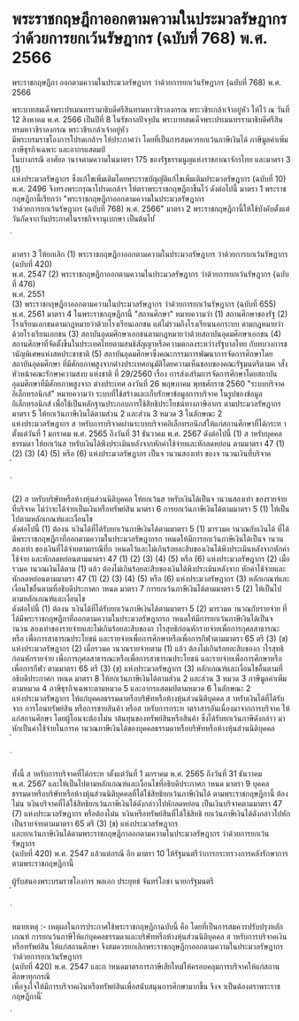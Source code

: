 
# พระราชกฤษฎีกาออกตามความในประมวลรัษฎากร ว่าด้วยการยกเว้นรัษฎากร (ฉบับที่ 768) พ.ศ. 2566
      
      

      
      

 
 
พระราชกฤษฎีกา 
ออกตามความในประมวลรัษฎากร 
ว่าด้วยการยกเว้นรัษฎากร  (ฉบับที่  768) 
พ.ศ.  2566 
 
 
พระบาทสมเด็จพระปรเมนทรรามาธิบดีศรีสินทรมหาวชิราลงกรณ 
พระวชิรเกล้าเจ้าอยู่หัว 
ให้ไว้  ณ  วันที่  12  สิงหาคม  พ.ศ.  2566 
เป็นปีที่  8  ในรัชกาลปัจจุบัน 
พระบาทสมเด็จพระปรเมนทรรามาธิบดีศรีสินทรมหาวชิราลงกรณ  พระวชิรเกล้าเจ้าอยู่หัว   
มีพระบรมราชโองการโปรดเกล้าฯ  ให้ประกาศว่า 
โดยที่เป็นการสมควรยกเว้นภาษีเงินได้  ภาษีมูลค่าเพิ่ม  ภาษีธุรกิจเฉพาะ  และอากรแสตมป์   
ในบางกรณี 
อาศัยอ านาจตามความในมาตรา  175  ของรัฐธรรมนูญแห่งราชอาณาจักรไทย  และมาตรา  3  (1)   
แห่งประมวลรัษฎากร  ซึ่งแก้ไขเพิ่มเติมโดยพระราชบัญญัติแก้ไขเพิ่มเติมประมวลรัษฎากร  (ฉบับที่  10)   
พ.ศ.  2496  จึงทรงพระกรุณาโปรดเกล้าฯ  ให้ตราพระราชกฤษฎีกาขึ้นไว้  ดังต่อไปนี้ 
มาตรา 1 พระราชกฤษฎีกานี้เรียกว่า  "พระราชกฤษฎีกาออกตามความในประมวลรัษฎากร   
ว่าด้วยการยกเว้นรัษฎากร  (ฉบับที่  768)  พ.ศ.  2566" 
มาตรา 2 พระราชกฤษฎีกานี้ให้ใช้บังคับตั้งแต่วันถัดจากวันประกาศในราชกิจจานุเบกษา 
เป็นต้นไป 
้
 
่
 

มาตรา 3 ให้ยกเลิก 
(1) พระราชกฤษฎีกาออกตามความในประมวลรัษฎากร  ว่าด้วยการยกเว้นรัษฎากร  (ฉบับที่  420)   
พ.ศ.  2547 
(2) พระราชกฤษฎีกาออกตามความในประมวลรัษฎากร  ว่าด้วยการยกเว้นรัษฎากร  (ฉบับที่  476)   
พ.ศ.  2551   
(3) พระราชกฤษฎีกาออกตามความในประมวลรัษฎากร  ว่าด้วยการยกเว้นรัษฎากร  (ฉบับที่  655)   
พ.ศ.  2561 
มาตรา 4 ในพระราชกฤษฎีกานี้ 
"สถานศึกษา"  หมายความว่า 
(1) สถานศึกษาของรัฐ 
(2) โรงเรียนเอกชนตามกฎหมายว่าด้วยโรงเรียนเอกชน  แต่ไม่รวมถึงโรงเรียนนอกระบบ 
ตามกฎหมายว่าด้วยโรงเรียนเอกชน 
(3) สถาบันอุดมศึกษาเอกชนตามกฎหมายว่าด้วยสถาบันอุดมศึกษาเอกชน 
(4) สถานศึกษาที่จัดตั้งขึ้นในประเทศไทยตามสนธิสัญญาหรือความตกลงระหว่างรัฐบาลไทย 
กับทบวงการช านัญพิเศษแห่งสหประชาชาติ 
(5) สถาบันอุดมศึกษาซึ่งคณะกรรมการพัฒนาการจัดการศึกษาโดยสถาบันอุดมศึกษา 
ที่มีศักยภาพสูงจากต่างประเทศอนุมัติโดยความเห็นชอบของคณะรัฐมนตรีตามค าสั่งหัวหน้าคณะรักษาความสงบ 
แห่งชาติ  ที่  29/2560  เรื่อง  การส่งเสริมการจัดการศึกษาโดยสถาบันอุดมศึกษาที่มีศักยภาพสูงจาก
ต่างประเทศ  ลงวันที่  26  พฤษภาคม  พุทธศักราช  2560 
"ระบบบริจาคอิเล็กทรอนิกส์"  หมายความว่า  ระบบที่ใช้สร้างและเก็บรักษาข้อมูลการบริจาค 
ในรูปของข้อมูลอิเล็กทรอนิกส์  เพื่อใช้เป็นหลักฐานประกอบการใช้สิทธิประโยชน์ทางภาษีอากร 
ตามประมวลรัษฎากร 
มาตรา 5 ให้ยกเว้นภาษีเงินได้ตามส่วน  2  และส่วน  3  หมวด  3  ในลักษณะ  2   
แห่งประมวลรัษฎากร  ส าหรับการบริจาคผ่านระบบบริจาคอิเล็กทรอนิกส์ให้แก่สถานศึกษาที่ได้กระท า 
ตั้งแต่วันที่  1  มกราคม  พ.ศ.  2565  ถึงวันที่  31  ธันวาคม  พ.ศ.  2567  ดังต่อไปนี้ 
(1) ส าหรับบุคคลธรรมดา  ให้ยกเว้นส าหรับเงินได้พึงประเมินหลังจากหักค่าใช้จ่ายและหักลดหย่อน 
ตามมาตรา  47  (1)  (2)  (3)  (4)  (5)  หรือ  (6)  แห่งประมวลรัษฎากร  เป็นจ านวนสองเท่า 
ของจ านวนเงินที่บริจาค   
้
 
่
 

(2) ส าหรับบริษัทหรือห้างหุ้นส่วนนิติบุคคล  ให้ยกเว้นส าหรับเงินได้เป็นจ านวนสองเท่า 
ของรายจ่ายที่บริจาค  ไม่ว่าจะได้จ่ายเป็นเงินหรือทรัพย์สิน 
มาตรา 6 การยกเว้นภาษีเงินได้ตามมาตรา  5  (1)  ให้เป็นไปตามหลักเกณฑ์และเงื่อนไข   
ดังต่อไปนี้ 
(1) ต้องน าเงินได้ที่ได้รับยกเว้นภาษีเงินได้ตามมาตรา  5  (1)  มารวมค านวณกับเงินได้ 
ที่ได้มีพระราชกฤษฎีกาที่ออกตามความในประมวลรัษฎากรก าหนดให้มีการยกเว้นภาษีเงินได้เป็นจ านวนสองเท่า 
ของเงินที่ได้จ่ายตามกรณีที่ก าหนดไว้และไม่เกินร้อยละสิบของเงินได้พึงประเมินหลังจากหักค่าใช้จ่าย 
และหักลดหย่อนตามมาตรา  47  (1)  (2)  (3)  (4)  (5)  หรือ  (6)  แห่งประมวลรัษฎากร 
(2) เมื่อรวมค านวณเงินได้ตาม  (1)  แล้ว  ต้องไม่เกินร้อยละสิบของเงินได้พึงประเมินหลังจาก 
หักค่าใช้จ่ายและหักลดหย่อนตามมาตรา  47  (1)  (2)  (3)  (4)  (5)  หรือ  (6)  แห่งประมวลรัษฎากร 
(3) หลักเกณฑ์และเงื่อนไขอื่นตามที่อธิบดีประกาศก าหนด 
มาตรา 7 การยกเว้นภาษีเงินได้ตามมาตรา  5  (2)  ให้เป็นไปตามหลักเกณฑ์และเงื่อนไข   
ดังต่อไปนี้ 
(1) ต้องน าเงินได้ที่ได้รับยกเว้นภาษีเงินได้ตามมาตรา  5  (2)  มารวมค านวณกับรายจ่าย 
ที่ได้มีพระราชกฤษฎีกาที่ออกตามความในประมวลรัษฎากรก าหนดให้มีการยกเว้นภาษีเงินได้เป็นจ านวน 
สองเท่าของรายจ่ายและไม่เกินร้อยละสิบของก าไรสุทธิก่อนหักรายจ่ายเพื่อการกุศลสาธารณะหรือ 
เพื่อการสาธารณประโยชน์  และรายจ่ายเพื่อการศึกษาหรือเพื่อการกีฬาตามมาตรา  65  ตรี  (3)  (ข)   
แห่งประมวลรัษฎากร 
(2) เมื่อรวมค านวณรายจ่ายตาม  (1)  แล้ว  ต้องไม่เกินร้อยละสิบของก าไรสุทธิก่อนหักรายจ่าย 
เพื่อการกุศลสาธารณะหรือเพื่อการสาธารณประโยชน์  และรายจ่ายเพื่อการศึกษาหรือเพื่อการกีฬา 
ตามมาตรา  65  ตรี  (3)  (ข)  แห่งประมวลรัษฎากร 
(3) หลักเกณฑ์และเงื่อนไขอื่นตามที่อธิบดีประกาศก าหนด 
มาตรา 8 ให้ยกเว้นภาษีเงินได้ตามส่วน  2  และส่วน  3  หมวด  3  ภาษีมูลค่าเพิ่ม 
ตามหมวด  4  ภาษีธุรกิจเฉพาะตามหมวด  5  และอากรแสตมป์ตามหมวด  6  ในลักษณะ  2   
แห่งประมวลรัษฎากร  ให้แก่บุคคลธรรมดาหรือบริษัทหรือห้างหุ้นส่วนนิติบุคคล  ส าหรับเงินได้ที่ได้รับจาก 
การโอนทรัพย์สิน  หรือการขายสินค้า  หรือส าหรับการกระท าตราสารอันเนื่องมาจากการบริจาค 
ให้แก่สถานศึกษา  โดยผู้โอนจะต้องไม่น าต้นทุนของทรัพย์สินหรือสินค้า  ซึ่งได้รับยกเว้นภาษีดังกล่าว 
มาหักเป็นค่าใช้จ่ายในการค านวณภาษีเงินได้ของบุคคลธรรมดาหรือบริษัทหรือห้างหุ้นส่วนนิติบุคคล   
้
 
่
 

ทั้งนี้  ส าหรับการบริจาคที่ได้กระท าตั้งแต่วันที่  1  มกราคม  พ.ศ.  2565  ถึงวันที่  31  ธันวาคม   
พ.ศ.  2567  และให้เป็นไปตามหลักเกณฑ์และเงื่อนไขที่อธิบดีประกาศก าหนด 
มาตรา 9 บุคคลธรรมดาหรือบริษัทหรือห้างหุ้นส่วนนิติบุคคลที่ได้ใช้สิทธิยกเว้นภาษีเงินได้ 
ตามพระราชกฤษฎีกานี้  ต้องไม่น าเงินบริจาคที่ได้ใช้สิทธิยกเว้นภาษีเงินได้ดังกล่าวไปหักลดหย่อน 
เป็นเงินบริจาคตามมาตรา  47  (7)  แห่งประมวลรัษฎากร  หรือต้องไม่น าเงินหรือทรัพย์สินที่ได้ใช้สิทธิ
ยกเว้นภาษีเงินได้ดังกล่าวไปหักเป็นรายจ่ายตามมาตรา  65  ตรี  (3)  (ข)  แห่งประมวลรัษฎากร   
และยกเว้นภาษีเงินได้ตามพระราชกฤษฎีกาออกตามความในประมวลรัษฎากร  ว่าด้วยการยกเว้นรัษฎากร   
(ฉบับที่  420)  พ.ศ.  2547  แล้วแต่กรณี  อีก 
มาตรา 10 ให้รัฐมนตรีว่าการกระทรวงการคลังรักษาการตามพระราชกฤษฎีกานี้ 
 
ผู้รับสนองพระบรมราชโองการ 
พลเอก ประยุทธ์  จันทร์โอชา 
นายกรัฐมนตรี  
้
 
่
 

หมายเหตุ  :-  เหตุผลในการประกาศใช้พระราชกฤษฎีกาฉบับนี้  คือ  โดยที่เป็นการสมควรปรับปรุงหลักเกณฑ์ 
การยกเว้นภาษีให้แก่บุคคลธรรมดาและบริษัทหรือห้างหุ้นส่วนนิติบุคคล  ส าหรับการบริจาคเงินหรือทรัพย์สิน 
ให้แก่สถานศึกษา  จึงสมควรยกเลิกพระราชกฤษฎีกาออกตามความในประมวลรัษฎากร  ว่าด้วยการยกเว้นรัษฎากร   
(ฉบับที่  420)  พ.ศ.  2547  และก าหนดมาตรการภาษีเสียใหม่ให้ครอบคลุมการบริจาคให้แก่สถานศึกษาทุกกรณี   
เพื่อจูงใจให้มีการบริจาคเงินหรือทรัพย์สินเพื่อสนับสนุนการศึกษามากขึ้น  จึงจ าเป็นต้องตราพระราชกฤษฎีกานี้ 
้
 
่
 
